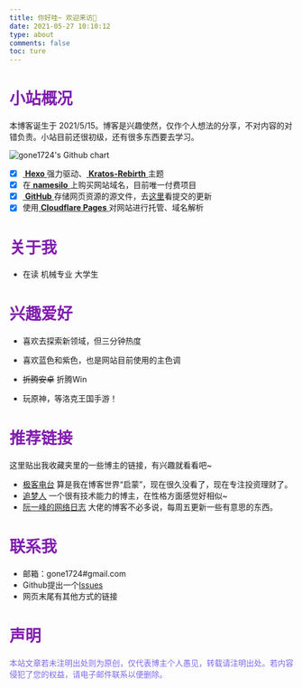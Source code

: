 ```yaml
---
title: 你好哇~ 欢迎来访🥳
date: 2021-05-27 10:10:12
type: about
comments: false
toc: ture
---
```


# <font color=#801dae>小站概况</font>

本博客诞生于 2021/5/15。博客是兴趣使然，仅作个人想法的分享，不对内容的对错负责。小站目前还很初级，还有很多东西要去学习。

![gone1724's Github chart](http://ghchart.rshah.org/9370db/gone1724 "这个图片可以动态展示博客在GitHub上的提交日期")


- [x] [ **Hexo** ](https://hexo.io)强力驱动、[ **Kratos-Rebirth** ](https://github.com/Candinya/Kratos-Rebirth)主题
- [x] 在[ **namesilo** ](https://www.namesilo.com/)上购买网站域名，目前唯一付费项目
- [x] [ **GitHub** ](https://github.com/gone1724) 存储网页资源的源文件，去[这里](https://github.com/gone1724/hexo/commits/master)看提交的更新
- [x] 使用[ **Cloudflare Pages** ](https://pages.cloudflare.com/)对网站进行托管、域名解析

# <font color=#801dae>关于我</font>

- 在读 机械专业 大学生

# <font color=#801dae>兴趣爱好</font>

- 喜欢去探索新领域，但三分钟热度

- 喜欢蓝色和紫色，也是网站目前使用的主色调

- ~~折腾安卓~~ 折腾Win

- 玩原神，等洛克王国手游！

  

# <font color=#801dae>推荐链接</font>

这里贴出我收藏夹里的一些博主的链接，有兴趣就看看吧~

- [极客电台](http://geek.wasai.org) 算是我在博客世界“启蒙”，现在很久没看了，现在专注投资理财了。
- [追梦人](https://dream.ren/about.html) 一个很有技术能力的博主，在性格方面感觉好相似~
- [阮一峰的网络日志](https://www.ruanyifeng.com/blog/) 大佬的博客不必多说，每周五更新一些有意思的东西。

# <font color=#801dae>联系我</font>

- 邮箱：gone1724#gmail.com
- Github提出一个[Issues](https://github.com/gone1724/gone1724.github.io/issues)
- 网页末尾有其他方式的链接

# <font color=#801dae>声明</font>
<font color=#7B68EE>本站文章若未注明出处则为原创，仅代表博主个人愚见，转载请注明出处。若内容侵犯了您的权益，请电子邮件联系以便删除。</font>

